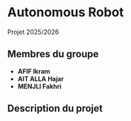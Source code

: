 # Autonomous Robot

 Projet 2025/2026

 ## Membres du groupe  
 
- **AFIF Ikram**  
- **AIT ALLA Hajar**
- **MENJLI Fakhri**

 ## Description du projet

